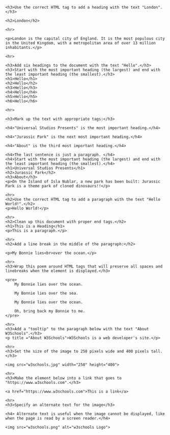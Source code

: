 <body>

	<h3>Use the correct HTML tag to add a heading with the text "London".</h3>

	<h2>London</h2>

	<hr>

	<p>London is the capital city of England. It is the most populous city in the United Kingdom, with a metropolitan area of over 13 million inhabitants.</p>
	
	<hr>
	
	<h3>Add six headings to the document with the text "Hello".</h3>
	<h3>Start with the most important heading (the largest) and end with the least important heading (the smallest).</h3>
	<h1>Hello</h1>
	<h2>Hello</h2>
	<h3>Hello</h3>
	<h4>Hello</h4>
	<h5>Hello</h5>
	<h6>Hello</h6>
	
	<hr>
	
	<h3>Mark up the text with appropriate tags:</h3>

	<h4>"Universal Studios Presents" is the most important heading.</h4>

	<h4>"Jurassic Park" is the next most important heading.</h4>

	<h4>"About" is the third most important heading.</h4>

	<h4>The last sentence is just a paragraph. </h4>
	<h4>Start with the most important heading (the largest) and end with the least important heading (the smallest).</h4>
	<h1>Universal Studios Presents</h1>
	<h2>Jurassic Park</h2>
	<h3>About</h3>
	<p>On the Island of Isla Nublar, a new park has been built: Jurassic Park is a theme park of cloned dinosaurs!!</p>
	
	<hr>
	<h2>Use the correct HTML tag to add a paragraph with the text "Hello World!".</h2>
	<p>Hello World!</p>
	
	<hr>
	<h2>Clean up this document with proper end tags.</h2>
	<h1>This is a Heading</h1> 
	<p>This is a paragraph.</p>
	
	<hr>
	<h2>Add a line break in the middle of the paragraph:</h2>

	<p>My Bonnie lies<br>over the ocean.</p>
	
	<hr>
	<h3>Wrap this poem around HTML tags that will preserve all spaces and linebreaks when the element is displayed.</h3>

	<pre>
		My Bonnie lies over the ocean.

		My Bonnie lies over the sea.

		My Bonnie lies over the ocean.

		Oh, bring back my Bonnie to me.
	</pre>
	
	<hr>
	<h3>Add a "tooltip" to the paragraph below with the text "About W3Schools".</h3>
	<p title ="About W3Schools">W3Schools is a web developer's site.</p>
	
	<hr>
	<h3>Set the size of the image to 250 pixels wide and 400 pixels tall.</h3>

	<img src="w3schools.jpg" width="250" height="400">
	
	<hr>
	<h3>Make the element below into a link that goes to "https://www.w3schools.com".</h3>

	<a href="https://www.w3schools.com">This is a link</a>
	
	<hr>
	<h3>Specify an alternate text for the image</h3>

	<h4> Alternate text is useful when the image cannot be displayed, like when the page is read by a screen reader.</h4>

	<img src="w3schools.png" alt="w3schools Logo">

	
</body>


